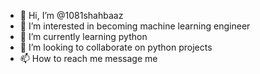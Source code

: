- 👋 Hi, I’m @1081shahbaaz
- 👀 I’m interested in becoming machine learning engineer
- 🌱 I’m currently learning python
- 💞️ I’m looking to collaborate on python projects
- 📫 How to reach me message me

<!---
1081shahbaaz/1081shahbaaz is a ✨ special ✨ repository because its `README.md` (this file) appears on your GitHub profile.
You can click the Preview link to take a look at your changes.
--->
